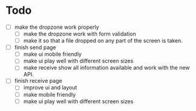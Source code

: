 # Todo

- [ ] make the dropzone work properly
  - [ ] make the dropzone work with form validation
  - [ ] make it so that a file dropped on any part of the screen is taken.
- [ ] finish send page
  - [ ] make ui mobile friendly
  - [ ] make ui play well with different screen sizes
  - [ ] make receive show all information available and work with the new API.
- [ ] finish receive page
  - [ ] improve ui and layout
  - [ ] make mobile friendly
  - [ ] make ui play well with different screen sizes
